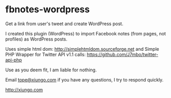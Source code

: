 # fbnotes-wordpress
Get a link from user's tweet and create WordPress post.

I created this plugin (WordPress) to import Facebook notes (from pages, not profiles) as WordPress posts.

Uses simple html dom: http://simplehtmldom.sourceforge.net and Simple PHP Wrapper for Twitter API v1.1 calls: https://github.com/J7mbo/twitter-api-php

Use as you deem fit, I am liable for nothing.

Email tope@xiungo.com if you have any questions, I try to respond quickly.

http://xiungo.com
